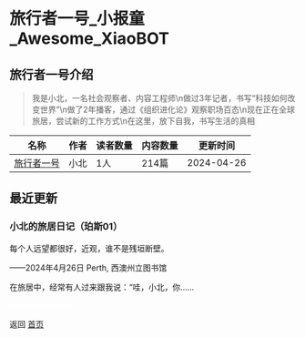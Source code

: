 # 旅行者一号_小报童_Awesome_XiaoBOT

## 旅行者一号介绍
> 我是小北，一名社会观察者、内容工程师\n做过3年记者，书写“科技如何改变世界”\n做了2年播客，通过《组织进化论》观察职场百态\n现在正在全球旅居，尝试新的工作方式\n在这里，放下自我，书写生活的真相  
  


|名称|作者|读者数量|内容数量|更新时间|
|---|---|---|---|---|
|[旅行者一号](https://xiaobot.net/p/Voyager1?refer=0b133df9-27dc-423b-8101-639049001c13)|小北|1人|214篇|2024-04-26|

## 最近更新
### 小北的旅居日记（珀斯01）

每个人远望都很好，近观，谁不是残垣断壁。

——2024年4月26日 Perth, 西澳州立图书馆

在旅居中，经常有人过来跟我说：“哇，小北，你......


<a href="https://github.com/Reno9527/awesome-xiaobot" style="color: white; text-decoration: none;">awesome-xiaobot</a>

返回 [首页](../README.md)
